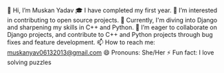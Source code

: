 👋 Hi, I’m Muskan Yadav
🎓 I have completed my first year.
👀 I’m interested in contributing to open source projects.
🌱 Currently, I'm diving into Django and sharpening my skills in C++ and Python.
💞️ I’m eager to collaborate on Django projects, and contribute to C++ and Python projects through bug fixes and feature development.
📫 How to reach me: muskanyav06132013@gmail.com
😄 Pronouns: She/Her
⚡ Fun fact: I love solving puzzles
